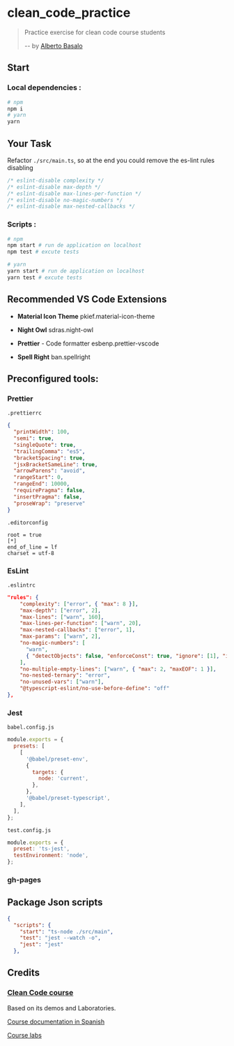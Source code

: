 # clean_code_practice

> Practice exercise for clean code course students
>
> -- by [Alberto Basalo](https://twitter.com/albertobasalo)

## Start

### Local dependencies :

```bash
# npm
npm i
# yarn
yarn
```

## Your Task

Refactor `./src/main.ts`, so at the end you could remove the es-lint rules disabling

```ts
/* eslint-disable complexity */
/* eslint-disable max-depth */
/* eslint-disable max-lines-per-function */
/* eslint-disable no-magic-numbers */
/* eslint-disable max-nested-callbacks */
```

### Scripts :

```bash
# npm
npm start # run de application on localhost
npm test # excute tests

# yarn
yarn start # run de application on localhost
yarn test # excute tests
```

## Recommended VS Code Extensions

- **Material Icon Theme** pkief.material-icon-theme

- **Night Owl** sdras.night-owl

- **Prettier** - Code formatter esbenp.prettier-vscode

- **Spell Right** ban.spellright

## Preconfigured tools:

### Prettier

`.prettierrc`

```json
{
  "printWidth": 100,
  "semi": true,
  "singleQuote": true,
  "trailingComma": "es5",
  "bracketSpacing": true,
  "jsxBracketSameLine": true,
  "arrowParens": "avoid",
  "rangeStart": 0,
  "rangeEnd": 10000,
  "requirePragma": false,
  "insertPragma": false,
  "proseWrap": "preserve"
}
```

`.editorconfig`

```
root = true
[*]
end_of_line = lf
charset = utf-8
```

### EsLint

`.eslintrc`

```json
"rules": {
    "complexity": ["error", { "max": 8 }],
    "max-depth": ["error", 2],
    "max-lines": ["warn", 160],
    "max-lines-per-function": ["warn", 20],
    "max-nested-callbacks": ["error", 1],
    "max-params": ["warn", 2],
    "no-magic-numbers": [
      "warn",
      { "detectObjects": false, "enforceConst": true, "ignore": [1], "ignoreArrayIndexes": true }
    ],
    "no-multiple-empty-lines": ["warn", { "max": 2, "maxEOF": 1 }],
    "no-nested-ternary": "error",
    "no-unused-vars": ["warn"],
    "@typescript-eslint/no-use-before-define": "off"
},
```

### Jest

`babel.config.js`

```js
module.exports = {
  presets: [
    [
      '@babel/preset-env',
      {
        targets: {
          node: 'current',
        },
      },
      '@babel/preset-typescript',
    ],
  ],
};
```

`test.config.js`

```js
module.exports = {
  preset: 'ts-jest',
  testEnvironment: 'node',
};
```

### gh-pages

## Package Json scripts

```json
{
  "scripts": {
    "start": "ts-node ./src/main",
    "test": "jest --watch -o",
    "jest": "jest"
  },
```

## Credits

### [Clean Code course](https://trainingit.es//curso-clean-code?promo=bitAdemy)

Based on its demos and Laboratories.

[Course documentation in Spanish ](https://github.com/BitAdemy/CleanCode)

[Course labs](https://github.com/cleancodeTrIT/CleanCodeLab)


